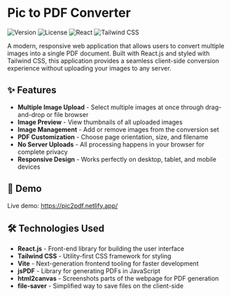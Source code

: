 # Pic to PDF Converter

![Version](https://img.shields.io/badge/version-1.0.0-blue)
![License](https://img.shields.io/badge/license-MIT-green)
![React](https://img.shields.io/badge/React-18.x-blue)
![Tailwind CSS](https://img.shields.io/badge/Tailwind_CSS-3.x-38B2AC)

A modern, responsive web application that allows users to convert multiple images into a single PDF document. Built with React.js and styled with Tailwind CSS, this application provides a seamless client-side conversion experience without uploading your images to any server.

## ✨ Features

- **Multiple Image Upload** - Select multiple images at once through drag-and-drop or file browser
- **Image Preview** - View thumbnails of all uploaded images
- **Image Management** - Add or remove images from the conversion set
- **PDF Customization** - Choose page orientation, size, and filename 
- **No Server Uploads** - All processing happens in your browser for complete privacy
- **Responsive Design** - Works perfectly on desktop, tablet, and mobile devices

## 🚀 Demo

Live demo: https://pic2pdf.netlify.app/



## 🛠️ Technologies Used

- **React.js** - Front-end library for building the user interface
- **Tailwind CSS** - Utility-first CSS framework for styling
- **Vite** - Next-generation frontend tooling for faster development
- **jsPDF** - Library for generating PDFs in JavaScript
- **html2canvas** - Screenshots parts of the webpage for PDF generation
- **file-saver** - Simplified way to save files on the client-side

